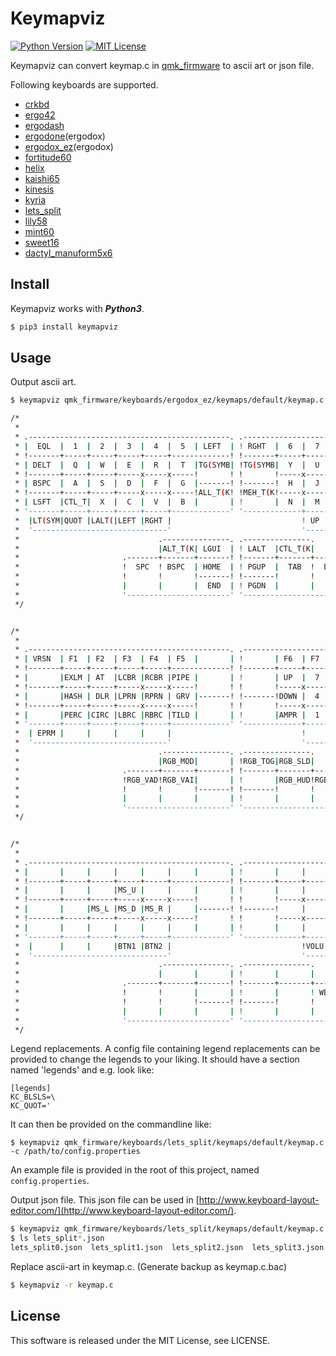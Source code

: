 
# Keymapviz

[![Python Version](https://img.shields.io/badge/Python-3.x-blue.svg)](PythonVersion)
[![MIT License](https://img.shields.io/github/license/mashape/apistatus.svg)](LICENSE)

Keymapviz can convert keymap.c in [qmk_firmware](https://github.com/qmk/qmk_firmware) to ascii art or json file.

Following keyboards are supported.

- [crkbd](https://github.com/qmk/qmk_firmware/tree/master/keyboards/crkbd)
- [ergo42](https://github.com/qmk/qmk_firmware/tree/master/keyboards/ergo42)
- [ergodash](https://github.com/qmk/qmk_firmware/tree/master/keyboards/ergodash)
- [ergodone](https://github.com/qmk/qmk_firmware/tree/master/keyboards/ergodone)(ergodox)
- [ergodox_ez](https://github.com/qmk/qmk_firmware/tree/master/keyboards/ergodox_ez)(ergodox)
- [fortitude60](https://github.com/qmk/qmk_firmware/tree/master/keyboards/fortitude60)
- [helix](https://github.com/qmk/qmk_firmware/tree/master/keyboards/helix)
- [kaishi65](https://github.com/qmk/qmk_firmware/tree/master/keyboards/kbdclack/kaishi65)  
- [kinesis](https://github.com/qmk/qmk_firmware/tree/master/keyboards/kinesis)
- [kyria](https://github.com/qmk/qmk_firmware/tree/master/keyboards/kyria)
- [lets_split](https://github.com/qmk/qmk_firmware/tree/master/keyboards/lets_split)
- [lily58](https://github.com/qmk/qmk_firmware/tree/master/keyboards/lily58)
- [mint60](https://github.com/qmk/qmk_firmware/tree/master/keyboards/mint60)
- [sweet16](https://github.com/qmk/qmk_firmware/tree/master/keyboards/1upkeyboards/sweet16)
- [dactyl_manuform5x6](https://github.com/qmk/qmk_firmware/tree/master/keyboards/handwired/dactyl_manuform/5x6)

## Install

Keymapviz works with ***Python3***.

```sh
$ pip3 install keymapviz
```

## Usage

Output ascii art.

```sh
$ keymapviz qmk_firmware/keyboards/ergodox_ez/keymaps/default/keymap.c

/*
 *
 * .---------------------------------------------. .---------------------------------------------.
 * |  EQL  |  1  |  2  |  3  |  4  |  5  | LEFT  | ! RGHT  |  6  |  7  |  8  |  9  |  0  | MINS  |
 * !-------+-----+-----+-----+-----+-------------! !-------+-----+-----+-----+-----+-----+-------!
 * | DELT  |  Q  |  W  |  E  |  R  |  T  |TG(SYMB| !TG(SYMB|  Y  |  U  |  I  |  O  |  P  | BSLS  |
 * !-------+-----+-----+-----x-----x-----!       ! !       !-----x-----x-----+-----+-----+-------!
 * | BSPC  |  A  |  S  |  D  |  F  |  G  |-------! !-------!  H  |  J  |  K  |  L  |LT(MD|GUI_T(K|
 * !-------+-----+-----+-----x-----x-----!ALL_T(K! !MEH_T(K!-----x-----x-----+-----+-----+-------!
 * | LSFT  |CTL_T|  X  |  C  |  V  |  B  |       | !       |  N  |  M  |COMM | DOT |CTL_T| RSFT  |
 * '-------+-----+-----+-----+-----+-------------' '-------------+-----+-----+-----+-----+-------'
 *  |LT(SYM|QUOT |LALT(|LEFT |RGHT |                             ! UP  |DOWN |LBRC |RBRC | FN1  |
 *  '------------------------------'                             '------------------------------'
 *                               .---------------. .---------------.
 *                               |ALT_T(K| LGUI  | ! LALT  |CTL_T(K|
 *                       .-------+-------+-------! !-------+-------+-------.
 *                       !  SPC  ! BSPC  | HOME  | ! PGUP  |  TAB  !  ENT  !
 *                       !       !       !-------! !-------!       !       !
 *                       |       |       |  END  | ! PGDN  |       |       |
 *                       '-----------------------' '-----------------------'
 */


/*
 *
 * .---------------------------------------------. .---------------------------------------------.
 * | VRSN  | F1  | F2  | F3  | F4  | F5  |       | !       | F6  | F7  | F8  | F9  | F10 |  F11  |
 * !-------+-----+-----+-----+-----+-------------! !-------+-----+-----+-----+-----+-----+-------!
 * |       |EXLM | AT  |LCBR |RCBR |PIPE |       | !       | UP  |  7  |  8  |  9  |ASTR |  F12  |
 * !-------+-----+-----+-----x-----x-----!       ! !       !-----x-----x-----+-----+-----+-------!
 * |       |HASH | DLR |LPRN |RPRN | GRV |-------! !-------!DOWN |  4  |  5  |  6  |PLUS |       |
 * !-------+-----+-----+-----x-----x-----!       ! !       !-----x-----x-----+-----+-----+-------!
 * |       |PERC |CIRC |LBRC |RBRC |TILD |       | !       |AMPR |  1  |  2  |  3  |BSLS |       |
 * '-------+-----+-----+-----+-----+-------------' '-------------+-----+-----+-----+-----+-------'
 *  | EPRM |     |     |     |     |                             !     | DOT |  0  | EQL |      |
 *  '------------------------------'                             '------------------------------'
 *                               .---------------. .---------------.
 *                               |RGB_MOD|       | !RGB_TOG|RGB_SLD|
 *                       .-------+-------+-------! !-------+-------+-------.
 *                       !RGB_VAD!RGB_VAI|       | !       |RGB_HUD!RGB_HUI!
 *                       !       !       !-------! !-------!       !       !
 *                       |       |       |       | !       |       |       |
 *                       '-----------------------' '-----------------------'
 */


/*
 *
 * .---------------------------------------------. .---------------------------------------------.
 * |       |     |     |     |     |     |       | !       |     |     |     |     |     |       |
 * !-------+-----+-----+-----+-----+-------------! !-------+-----+-----+-----+-----+-----+-------!
 * |       |     |     |MS_U |     |     |       | !       |     |     |     |     |     |       |
 * !-------+-----+-----+-----x-----x-----!       ! !       !-----x-----x-----+-----+-----+-------!
 * |       |     |MS_L |MS_D |MS_R |     |-------! !-------!     |     |     |     |     | MPLY  |
 * !-------+-----+-----+-----x-----x-----!       ! !       !-----x-----x-----+-----+-----+-------!
 * |       |     |     |     |     |     |       | !       |     |     |MPRV |MNXT |     |       |
 * '-------+-----+-----+-----+-----+-------------' '-------------+-----+-----+-----+-----+-------'
 *  |      |     |     |BTN1 |BTN2 |                             !VOLU |VOLD |MUTE |     |      |
 *  '------------------------------'                             '------------------------------'
 *                               .---------------. .---------------.
 *                               |       |       | !       |       |
 *                       .-------+-------+-------! !-------+-------+-------.
 *                       !       !       |       | !       |       ! WBAK  !
 *                       !       !       !-------! !-------!       !       !
 *                       |       |       |       | !       |       |       |
 *                       '-----------------------' '-----------------------'
 */
```

Legend replacements.
A config file containing legend replacements can be provided to change the legends to your liking. It should have a section named 'legends' and e.g. look like:
```
[legends]
KC_BLSLS=\
KC_QUOT='
```
It can then be provided on the commandline like:
```
$ keymapviz qmk_firmware/keyboards/lets_split/keymaps/default/keymap.c -c /path/to/config.properties
```
An example file is provided in the root of this project, named `config.properties`.

Output json file.
This json file can be used in [http://www.keyboard-layout-editor.com/](http://www.keyboard-layout-editor.com/).


```sh
$ keymapviz qmk_firmware/keyboards/lets_split/keymaps/default/keymap.c -t json -o 'lets_split{}.json'
$ ls lets_split*.json
lets_split0.json  lets_split1.json  lets_split2.json  lets_split3.json  lets_split4.json  lets_split5.json
```

Replace ascii-art in keymap.c. (Generate backup as keymap.c.bac)

```sh
$ keymapviz -r keymap.c
```

## License

This software is released under the MIT License, see LICENSE.
